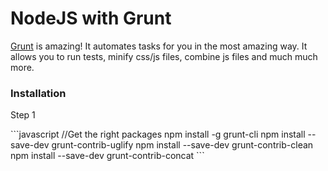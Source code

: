 NodeJS with Grunt
============

<p>
  <a href="http://gruntjs.com/">Grunt</a> is amazing! It automates tasks for you in the most amazing way.
  It allows you to run tests, minify css/js files, combine js files and much much more.
</p>

<h3>Installation</h3>
<p>Step 1</p>
```javascript
//Get the right packages
npm install -g grunt-cli
npm install --save-dev grunt-contrib-uglify
npm install --save-dev grunt-contrib-clean
npm install --save-dev grunt-contrib-concat
```

